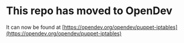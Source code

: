 # This repo has moved to OpenDev

It can now be found at [https://opendev.org/opendev/puppet-iptables](https://opendev.org/opendev/puppet-iptables)
